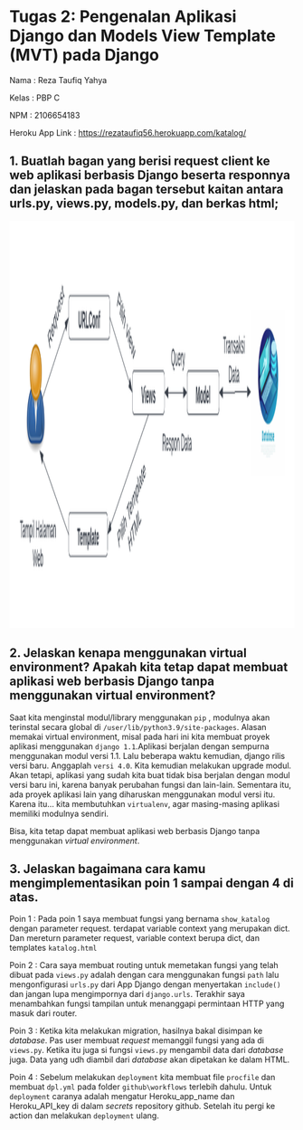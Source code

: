 # Tugas 2: Pengenalan Aplikasi Django dan Models View Template (MVT) pada Django

Nama            : Reza Taufiq Yahya

Kelas           : PBP C

NPM             : 2106654183

Heroku App Link : https://rezataufiq56.herokuapp.com/katalog/

## 1. Buatlah bagan yang berisi request client ke web aplikasi berbasis Django beserta responnya dan jelaskan pada bagan tersebut kaitan antara urls.py, views.py, models.py, dan berkas html;


<img src= katalog/image/Tugas2PBP.png width = "720" height = "720">

## 2. Jelaskan kenapa menggunakan virtual environment? Apakah kita tetap dapat membuat aplikasi web berbasis Django tanpa menggunakan virtual environment?


Saat kita menginstal modul/library menggunakan `pip` , modulnya akan terinstal secara global di `/user/lib/python3.9/site-packages`. Alasan memakai virtual environment, misal pada hari ini kita membuat proyek aplikasi menggunakan `django 1.1`.Aplikasi berjalan dengan sempurna menggunakan modul versi 1.1. Lalu beberapa waktu kemudian, django rilis versi baru. Anggaplah `versi 4.0`. Kita kemudian melakukan upgrade modul. Akan tetapi, aplikasi yang sudah kita buat tidak bisa berjalan dengan modul versi baru ini, karena banyak perubahan fungsi dan lain-lain. Sementara itu, ada proyek aplikasi lain yang diharuskan menggunakan modul versi itu. Karena itu… kita membutuhkan `virtualenv`, agar masing-masing aplikasi memiliki modulnya sendiri.

Bisa, kita tetap dapat membuat aplikasi web berbasis Django tanpa menggunakan *virtual environment*.

## 3. Jelaskan bagaimana cara kamu mengimplementasikan poin 1 sampai dengan 4 di atas.


Poin 1 : Pada poin 1 saya membuat fungsi yang bernama   `show_katalog` dengan parameter request. terdapat variable context yang merupakan dict. Dan mereturn parameter request, variable context berupa dict, dan templates `katalog.html`


Poin 2 : Cara saya membuat routing untuk memetakan fungsi yang telah dibuat pada `views.py` adalah dengan cara menggunakan fungsi `path` lalu mengonfigurasi `urls.py` dari App Django dengan menyertakan `include()` dan jangan lupa mengimpornya dari `django.urls`. Terakhir saya menambahkan fungsi tampilan untuk menanggapi permintaan HTTP yang masuk dari router.


Poin 3 : Ketika kita melakukan migration, hasilnya bakal disimpan ke *database*. Pas user membuat *request* memanggil fungsi yang ada di `views.py`. Ketika itu juga si fungsi `views.py` mengambil data dari *database* juga. Data yang udh diambil dari *database* akan dipetakan ke dalam HTML.

Poin 4 : Sebelum melakukan `deployment` kita membuat file `procfile` dan membuat `dpl.yml` pada folder `github\workflows` terlebih dahulu. Untuk `deployment` caranya adalah mengatur Heroku_app_name dan Heroku_API_key di dalam *secrets* repository github. Setelah itu pergi ke action dan melakukan `deployment` ulang.